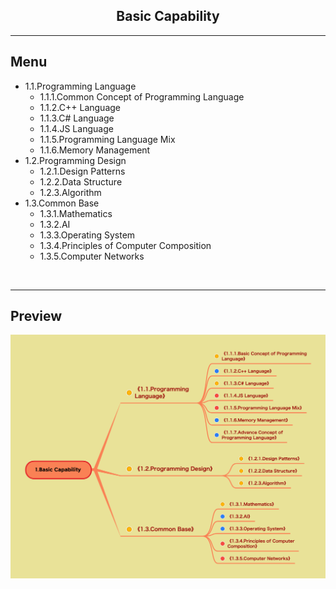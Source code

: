 <h2 align="center">Basic Capability</h2>

----


## Menu

* 1.1.Programming Language
    * 1.1.1.Common Concept of Programming Language
    * 1.1.2.C++ Language
    * 1.1.3.C# Language
    * 1.1.4.JS Language
    * 1.1.5.Programming Language Mix
    * 1.1.6.Memory Management
* 1.2.Programming Design
    * 1.2.1.Design Patterns
    * 1.2.2.Data Structure
    * 1.2.3.Algorithm
* 1.3.Common Base
    * 1.3.1.Mathematics
    * 1.3.2.AI
    * 1.3.3.Operating System
    * 1.3.4.Principles of Computer Composition
    * 1.3.5.Computer Networks
<br/>

----


## Preview
![Image loading...](../../overview/1.Basic%20Capability.png)



